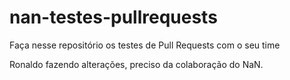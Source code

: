 # nan-testes-pullrequests
Faça nesse repositório os testes de Pull Requests com o seu time

Ronaldo fazendo alterações, preciso da colaboração do NaN.